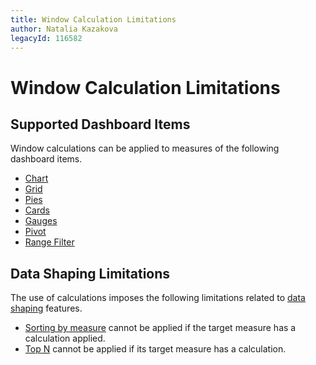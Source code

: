 ```yaml
---
title: Window Calculation Limitations
author: Natalia Kazakova
legacyId: 116582
---
```

# Window Calculation Limitations
## Supported Dashboard Items
Window calculations can be applied to measures of the following dashboard items.
* [Chart](../../dashboard-item-settings/chart.md)
* [Grid](../../dashboard-item-settings/grid.md)
* [Pies](../../dashboard-item-settings/pies.md)
* [Cards](../../dashboard-item-settings/cards.md)
* [Gauges](../../dashboard-item-settings/gauges.md)
* [Pivot](../../dashboard-item-settings/pivot.md)
* [Range Filter](../../dashboard-item-settings/range-filter.md)

## Data Shaping Limitations
The use of calculations imposes the following limitations related to [data shaping](../../data-shaping.md) features.
* [Sorting by measure](../../data-shaping/sorting.md) cannot be applied if the target measure has a calculation applied.
* [Top N](../../data-shaping/top-n.md) cannot be applied if its target measure has a calculation.